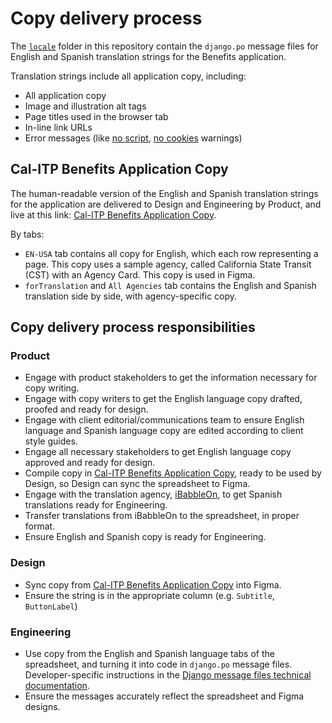 # Copy delivery process

The [`locale`](https://github.com/cal-itp/benefits/tree/main/benefits/locale) folder in this repository contain the `django.po` message files for English and Spanish translation strings for the Benefits application.

Translation strings include all application copy, including:

- All application copy
- Image and illustration alt tags
- Page titles used in the browser tab
- In-line link URLs
- Error messages (like [no script](https://github.com/cal-itp/benefits/blob/main/benefits/core/templates/core/includes/noscript.html), [no cookies](https://github.com/cal-itp/benefits/blob/main/benefits/core/templates/core/includes/nocookies.html) warnings)

## Cal-ITP Benefits Application Copy

The human-readable version of the English and Spanish translation strings for the application are delivered to Design and Engineering by Product, and live at this link: [Cal-ITP Benefits Application Copy](https://docs.google.com/spreadsheets/d/1_Gi_YbJr4ZuXCOsnOWaewvHqUO1nC1nKqiVDHvw0118/edit#gid=0).

By tabs:

- `EN-USA` tab contains all copy for English, which each row representing a page. This copy uses a sample agency, called California State Transit (CST) with an Agency Card. This copy is used in Figma.
- `forTranslation` and `All Agencies` tab contains the English and Spanish translation side by side, with agency-specific copy.

## Copy delivery process responsibilities

### Product

- Engage with product stakeholders to get the information necessary for copy writing.
- Engage with copy writers to get the English language copy drafted, proofed and ready for design.
- Engage with client editorial/communications team to ensure English language and Spanish language copy are edited according to client style guides.
- Engage all necessary stakeholders to get English language copy approved and ready for design.
- Compile copy in [Cal-ITP Benefits Application Copy](https://docs.google.com/spreadsheets/d/1_Gi_YbJr4ZuXCOsnOWaewvHqUO1nC1nKqiVDHvw0118/edit#gid=0), ready to be used by Design, so Design can sync the spreadsheet to Figma.
- Engage with the translation agency, [iBabbleOn](https://ibabbleon.com/), to get Spanish translations ready for Engineering.
- Transfer translations from iBabbleOn to the spreadsheet, in proper format.
- Ensure English and Spanish copy is ready for Engineering.

### Design

- Sync copy from [Cal-ITP Benefits Application Copy](https://docs.google.com/spreadsheets/d/1_Gi_YbJr4ZuXCOsnOWaewvHqUO1nC1nKqiVDHvw0118/edit#gid=0) into Figma.
- Ensure the string is in the appropriate column (e.g. `Subtitle`, `ButtonLabel`)

### Engineering

- Use copy from the English and Spanish language tabs of the spreadsheet, and turning it into code in `django.po` message files. Developer-specific instructions in the [Django message files technical documentation](../development/i18n.md).
- Ensure the messages accurately reflect the spreadsheet and Figma designs.
